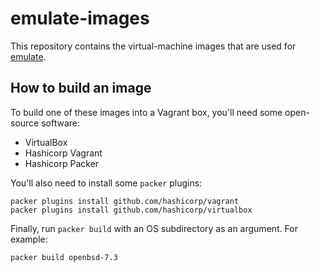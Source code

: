 # emulate-images

This repository contains the virtual-machine images that are used for [emulate](https://github.com/mario-campos/emulate).

## How to build an image

To build one of these images into a Vagrant box, you'll need some open-source software:

* VirtualBox
* Hashicorp Vagrant
* Hashicorp Packer

You'll also need to install some `packer` plugins:

```shell
packer plugins install github.com/hashicorp/vagrant
packer plugins install github.com/hashicorp/virtualbox
```

Finally, run `packer build` with an OS subdirectory as an argument. For example:

```shell
packer build openbsd-7.3
```